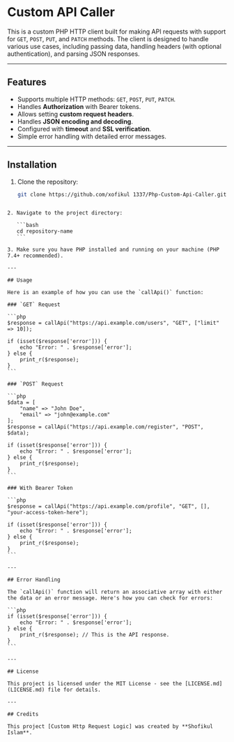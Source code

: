 

# Custom API Caller

This is a custom PHP HTTP client built for making API requests with support for `GET`, `POST`, `PUT`, and `PATCH` methods. The client is designed to handle various use cases, including passing data, handling headers (with optional authentication), and parsing JSON responses.

---

## Features

- Supports multiple HTTP methods: `GET`, `POST`, `PUT`, `PATCH`.
- Handles **Authorization** with Bearer tokens.
- Allows setting **custom request headers**.
- Handles **JSON encoding and decoding**.
- Configured with **timeout** and **SSL verification**.
- Simple error handling with detailed error messages.

---

## Installation

1. Clone the repository:

   ```bash
   git clone https://github.com/xofikul 1337/Php-Custom-Api-Caller.git
````

2. Navigate to the project directory:

   ```bash
   cd repository-name
   ```

3. Make sure you have PHP installed and running on your machine (PHP 7.4+ recommended).

---

## Usage

Here is an example of how you can use the `callApi()` function:

### `GET` Request

```php
$response = callApi("https://api.example.com/users", "GET", ["limit" => 10]);

if (isset($response['error'])) {
    echo "Error: " . $response['error'];
} else {
    print_r($response);
}
```

### `POST` Request

```php
$data = [
    "name" => "John Doe",
    "email" => "john@example.com"
];
$response = callApi("https://api.example.com/register", "POST", $data);

if (isset($response['error'])) {
    echo "Error: " . $response['error'];
} else {
    print_r($response);
}
```

### With Bearer Token

```php
$response = callApi("https://api.example.com/profile", "GET", [], "your-access-token-here");

if (isset($response['error'])) {
    echo "Error: " . $response['error'];
} else {
    print_r($response);
}
```

---

## Error Handling

The `callApi()` function will return an associative array with either the data or an error message. Here's how you can check for errors:

```php
if (isset($response['error'])) {
    echo "Error: " . $response['error'];
} else {
    print_r($response); // This is the API response.
}
```

---

## License

This project is licensed under the MIT License - see the [LICENSE.md](LICENSE.md) file for details.

---

## Credits

This project [Custom Http Request Logic] was created by **Shofikul Islam**.

